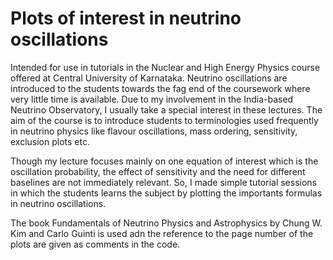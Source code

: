 # Plots of interest in neutrino oscillations
Intended for use in tutorials in the Nuclear and High Energy Physics course offered at Central University of Karnataka.
Neutrino oscillations are introduced to the students towards the fag end of the coursework where very little time is available. Due to my involvement in the India-based Neutrino Observatory, I usually take a special interest in these lectures. The aim of the course is to introduce students to terminologies used frequently in neutrino physics like flavour oscillations, mass ordering, sensitivity, exclusion plots etc.

Though my lecture focuses mainly on one equation of interest which is the oscillation probability, the effect of sensitivity and the need for different baselines are not immediately relevant. So, I made simple tutorial sessions in which the students learns the subject by plotting the importants formulas in neutrino oscillations.

The book Fundamentals of Neutrino Physics and Astrophysics by Chung W. Kim and Carlo Guinti is used adn the reference to the page number of the plots are given as comments in the code. 

